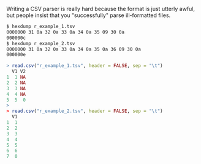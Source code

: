 Writing a CSV parser is really hard because the format is just utterly awful,
but people insist that you "successfully" parse ill-formatted files.

```bash
$ hexdump r_example_1.tsv
0000000 31 0a 32 0a 33 0a 34 0a 35 09 30 0a
000000c
$ hexdump r_example_2.tsv
0000000 31 0a 32 0a 33 0a 34 0a 35 0a 36 09 30 0a
000000e
```

```R
> read.csv("r_example_1.tsv", header = FALSE, sep = "\t")
  V1 V2
1  1 NA
2  2 NA
3  3 NA
4  4 NA
5  5  0
>
> read.csv("r_example_2.tsv", header = FALSE, sep = "\t")
  V1
1  1
2  2
3  3
4  4
5  5
6  6
7  0
```
